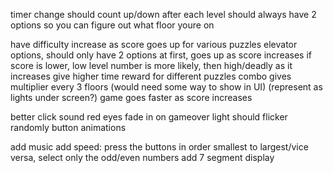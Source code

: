 timer change should count up/down after each level
should always have 2 options so you can figure out what floor youre on

have difficulty increase as score goes up for various puzzles
elevator options, should only have 2 options at first, goes up as score increases
if score is lower, low level number is more likely, then high/deadly as it increases
give higher time reward for different puzzles
combo gives multiplier every 3 floors (would need some way to show in UI) (represent as lights under screen?)
game goes faster as score increases

better click sound
red eyes fade in on gameover
light should flicker randomly
button animations

add music
add speed: press the buttons in order smallest to largest/vice versa, select only the odd/even numbers
add 7 segment display
